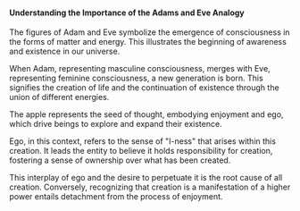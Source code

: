 #### Understanding the Importance of the Adams and Eve Analogy
The figures of Adam and Eve symbolize the emergence of consciousness in the forms of matter and energy. This illustrates the beginning of awareness and existence in our universe.

When Adam, representing masculine consciousness, merges with Eve, representing feminine consciousness, a new generation is born. This signifies the creation of life and the continuation of existence through the union of different energies.

The apple represents the seed of thought, embodying enjoyment and ego, which drive beings to explore and expand their existence.

Ego, in this context, refers to the sense of "I-ness" that arises within this creation. It leads the entity to believe it holds responsibility for creation, fostering a sense of ownership over what has been created.

This interplay of ego and the desire to perpetuate it is the root cause of all creation. Conversely, recognizing that creation is a manifestation of a higher power entails detachment from the process of enjoyment.
